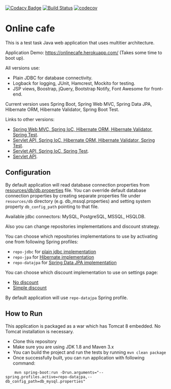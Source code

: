 [![Codacy Badge](https://api.codacy.com/project/badge/Grade/2b368e5d8b104e72883fc0887cf38536)](https://www.codacy.com/app/gml-jackson/onlinecafe?utm_source=github.com&amp;utm_medium=referral&amp;utm_content=jacksn/onlinecafe&amp;utm_campaign=Badge_Grade)
[![Build Status](https://travis-ci.org/jacksn/onlinecafe.svg?branch=master)](https://travis-ci.org/jacksn/onlinecafe)
[![codecov](https://codecov.io/gh/jacksn/onlinecafe/branch/master/graph/badge.svg)](https://codecov.io/gh/jacksn/onlinecafe)

# Online cafe

This is a test task Java web application that uses multitier architecture.

Application Demo: https://onlinecafe.herokuapp.com/ (Takes some time to boot up). 

All versions use:
* Plain JDBC for database connectivity.
* Logback for logging, JUnit, Hamcrest, Mockito for testing.
* JSP views, Boostrap, jQuery, Bootstrap Notify, Font Awesome for front-end.

Current version uses Spring Boot, Spring Web MVC, Spring Data JPA, Hibernate ORM, Hibernate Validator, Spring Boot Test.

Links to other versions:   
* [Spring Web MVC, Spring IoC, Hibernate ORM, Hibernate Validator, Spring Test](https://github.com/jacksn/onlinecafe/tree/spring-webmvc).
* [Servlet API, Spring IoC, Hibernate ORM, Hibernate Validator, Spring Test](https://github.com/jacksn/onlinecafe/tree/hibernate).
* [Servlet API, Spring IoC, Spring Test](https://github.com/jacksn/onlinecafe/tree/spring_ioc).
* [Servlet API](https://github.com/jacksn/onlinecafe/tree/jdbc-servlet-jsp).

## Configuration

By default application will read database connection properties from
[resources/db/db.properties](https://github.com/jacksn/onlinecafe/blob/master/src/main/resources/db/db.properties) file.
You can override default database connection properties by creating separate properties file under ```resources/db``` directory
(e.g. db_mssql.properties) and setting system property ```db_config_path``` pointing to that file.

Available jdbc connectors: MySQL, PostgreSQL, MSSQL, HSQLDB.

Also you can change repositories implementations and discount strategy.

You can choose which repositories implementations to use by activating one from following Spring profiles:
* ```repo-jdbc``` for [plain jdbc implementation](https://github.com/jacksn/onlinecafe/tree/master/src/main/java/test/onlinecafe/repository/jdbc)
* ```repo-jpa``` for [Hibernate implementation](https://github.com/jacksn/onlinecafe/tree/master/src/main/java/test/onlinecafe/repository/jpa)
* ```repo-datajpa``` for [Spring Data JPA implementation](https://github.com/jacksn/onlinecafe/tree/master/src/main/java/test/onlinecafe/repository/datajpa)

You can choose which discount implementation to use on settings page:
* [No discount](https://github.com/jacksn/onlinecafe/tree/master/src/main/java/test/onlinecafe/util/discount/NoDiscount.java)
* [Simple discount](https://github.com/jacksn/onlinecafe/tree/master/src/main/java/test/onlinecafe/util/discount/SimpleDiscount.java)

By default application will use ```repo-datajpa``` Spring profile.

## How to Run 

This application is packaged as a war which has Tomcat 8 embedded. No Tomcat installation is necessary.

* Clone this repository 
* Make sure you are using JDK 1.8 and Maven 3.x
* You can build the project and run the tests by running ```mvn clean package```
* Once successfully built, you can run application with following command:
```
    mvn spring-boot:run -Drun.arguments="--spring.profiles.active=repo-datajpa,--db_config_path=db_mysql.properties"
```
